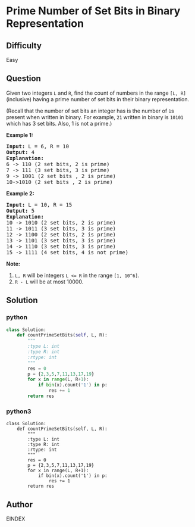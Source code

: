 # Prime Number of Set Bits in Binary Representation

## Difficulty
Easy

## Question
<p>
Given two integers <code>L</code> and <code>R</code>, find the count of numbers in the range <code>[L, R]</code> (inclusive) having a prime number of set bits in their binary representation.
</p><p>
(Recall that the number of set bits an integer has is the number of <code>1</code>s present when written in binary.  For example, <code>21</code> written in binary is <code>10101</code> which has 3 set bits.  Also, 1 is not a prime.)
</p><p>

<p><b>Example 1:</b><br /><pre>
<b>Input:</b> L = 6, R = 10
<b>Output:</b> 4
<b>Explanation:</b>
6 -> 110 (2 set bits, 2 is prime)
7 -> 111 (3 set bits, 3 is prime)
9 -> 1001 (2 set bits , 2 is prime)
10->1010 (2 set bits , 2 is prime)
</pre></p>

<p><b>Example 2:</b><br /><pre>
<b>Input:</b> L = 10, R = 15
<b>Output:</b> 5
<b>Explanation:</b>
10 -> 1010 (2 set bits, 2 is prime)
11 -> 1011 (3 set bits, 3 is prime)
12 -> 1100 (2 set bits, 2 is prime)
13 -> 1101 (3 set bits, 3 is prime)
14 -> 1110 (3 set bits, 3 is prime)
15 -> 1111 (4 set bits, 4 is not prime)
</pre></p>

<p><b>Note:</b><br><ol>
<li><code>L, R</code> will be integers <code>L <= R</code> in the range <code>[1, 10^6]</code>.</li>
<li><code>R - L</code> will be at most 10000.</li>
</ol></p>

## Solution
### python
```python
class Solution:
    def countPrimeSetBits(self, L, R):
        """
        :type L: int
        :type R: int
        :rtype: int
        """
        res = 0
        p = {2,3,5,7,11,13,17,19}
        for x in range(L, R+1):
            if bin(x).count('1') in p:
                res += 1
        return res

```
### python3
```python3
class Solution:
    def countPrimeSetBits(self, L, R):
        """
        :type L: int
        :type R: int
        :rtype: int
        """
        res = 0
        p = {2,3,5,7,11,13,17,19}
        for x in range(L, R+1):
            if bin(x).count('1') in p:
                res += 1
        return res
```

## Author
EINDEX
